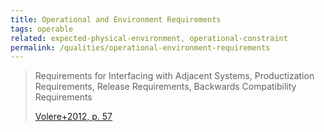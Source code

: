 ```yaml
---
title: Operational and Environment Requirements
tags: operable
related: expected-physical-environment, operational-constraint
permalink: /qualities/operational-environment-requirements
---
```


> Requirements for Interfacing with Adjacent Systems, Productization Requirements, Release Requirements, Backwards Compatibility Requirements
>
>[Volere+2012, p. 57](/references/#volere)


